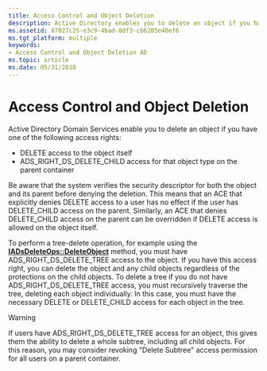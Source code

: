```yaml
---
title: Access Control and Object Deletion
description: Active Directory enables you to delete an object if you have DELETE access to the object or ADS\_RIGHT\_DS\_DELETE\_CHILD access to the object type on the parent container.
ms.assetid: 87027c25-e3c9-4bad-8df3-cb6205e40ef6
ms.tgt_platform: multiple
keywords:
- Access Control and Object Deletion AD
ms.topic: article
ms.date: 05/31/2018
---
```


# Access Control and Object Deletion

Active Directory Domain Services enable you to delete an object if you have one of the following access rights:

-   DELETE access to the object itself
-   ADS\_RIGHT\_DS\_DELETE\_CHILD access for that object type on the parent container

Be aware that the system verifies the security descriptor for both the object and its parent before denying the deletion. This means that an ACE that explicitly denies DELETE access to a user has no effect if the user has DELETE\_CHILD access on the parent. Similarly, an ACE that denies DELETE\_CHILD access on the parent can be overridden if DELETE access is allowed on the object itself.

To perform a tree-delete operation, for example using the [**IADsDeleteOps::DeleteObject**](https://msdn.microsoft.com/library/aa705994) method, you must have ADS\_RIGHT\_DS\_DELETE\_TREE access to the object. If you have this access right, you can delete the object and any child objects regardless of the protections on the child objects. To delete a tree if you do not have ADS\_RIGHT\_DS\_DELETE\_TREE access, you must recursively traverse the tree, deleting each object individually. In this case, you must have the necessary DELETE or DELETE\_CHILD access for each object in the tree.

> [!WARNING]
> If users have ADS\_RIGHT\_DS\_DELETE\_TREE access for an object, this gives them the ability to delete a whole subtree, including all child objects. For this reason, you may consider revoking "Delete Subtree" access permission for all users on a parent container.

 

 

 




